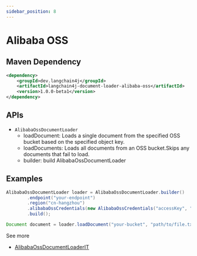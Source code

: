 ```yaml
---
sidebar_position: 8
---
```


# Alibaba OSS


## Maven Dependency

```xml
<dependency>
    <groupId>dev.langchain4j</groupId>
    <artifactId>langchain4j-document-loader-alibaba-oss</artifactId>
    <version>1.0.0-beta1</version>
</dependency>
```


## APIs

- `AlibabaOssDocumentLoader`
  - loadDocument: Loads a single document from the specified OSS bucket based on the specified object key.
  - loadDocuments: Loads all documents from an OSS bucket.Skips any documents that fail to load.
  - builder: build AlibabaOssDocumentLoader


## Examples

```java
AlibabaOssDocumentLoader loader = AlibabaOssDocumentLoader.builder()
        .endpoint("your-endpoint")
        .region("cn-hangzhou")
        .alibabaOssCredentials(new AlibabaOssCredentials("accessKey", "secretKey",null))
        .build();

Document document = loader.loadDocument("your-bucket", "path/to/file.txt", new TextDocumentParser());

```
See more
- [AlibabaOssDocumentLoaderIT](https://github.com/langchain4j/langchain4j/blob/main/https://github.com/langchain4j/langchain4j/blob/main/document-loaders/langchain4j-document-loader-alibaba-oss/src/test/java/dev/langchain4j/data/document/loader/alibaba/oss/AlibabaOssDocumentLoaderIT.java)
